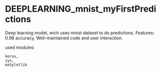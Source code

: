 # DEEPLEARNING_mnist_myFirstPredictions
Deep learning model, wich uses mnist dataset to do predictions.
Features: 0.98 accuracy, Well-maintained code and user interaction.

used modules:

    keras,
    sys,
    matplotlib
